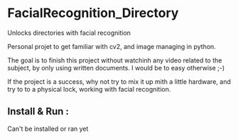 # FacialRecognition_Directory
Unlocks directories with facial recognition


Personal projet to get familiar with cv2, and image managing in python.


The goal is to finish this project without watchinh any video related to the subject, by only using written documents. I would be to easy otherwise ;-)

If the project is a success, why not try to mix it up mith a little hardware, and try to to a physical lock, working with facial recognition.


Install & Run :
-
Can't be installed or ran yet
